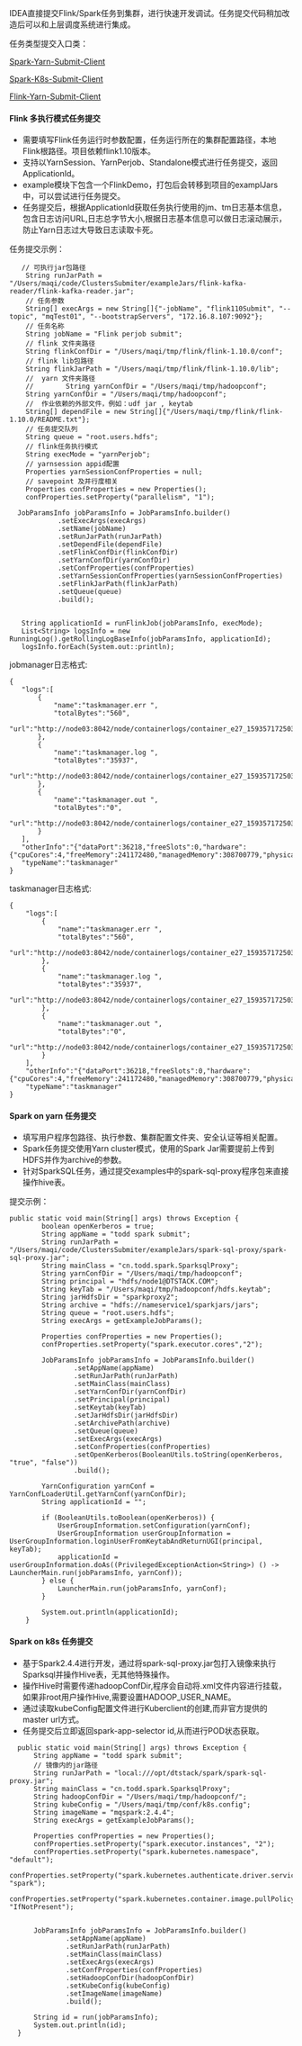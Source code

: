  IDEA直接提交Flink/Spark任务到集群，进行快速开发调试。任务提交代码稍加改造后可以和上层调度系统进行集成。
 
 
 任务类型提交入口类：
 
 [Spark-Yarn-Submit-Client](spark-yarn-submiter/src/main/java/cn/todd/spark/launcher/LauncherMain.java)
 
 [Spark-K8s-Submit-Client](spark-k8s-submiter/src/main/java/cn/todd/spark/launcher/LauncherMain.java)
 
 [Flink-Yarn-Submit-Client](flink-yarn-submiter/src/main/java/cn/todd/flink/launcher/LauncherMain.java)
 
 
 
 #### Flink 多执行模式任务提交
 - 需要填写Flink任务运行时参数配置，任务运行所在的集群配置路径，本地Flink根路径。项目依赖flink1.10版本。
 - 支持以YarnSession、YarnPerjob、Standalone模式进行任务提交，返回ApplicationId。
 - example模块下包含一个FlinkDemo，打包后会转移到项目的examplJars中，可以尝试进行任务提交。
 - 任务提交后，根据ApplicationId获取任务执行使用的jm、tm日志基本信息，包含日志访问URL,日志总字节大小,根据日志基本信息可以做日志滚动展示，防止Yarn日志过大导致日志读取卡死。

任务提交示例：
 ```
    // 可执行jar包路径
     String runJarPath = "/Users/maqi/code/ClustersSubmiter/exampleJars/flink-kafka-reader/flink-kafka-reader.jar";
     // 任务参数
     String[] execArgs = new String[]{"-jobName", "flink110Submit", "--topic", "mqTest01", "--bootstrapServers", "172.16.8.107:9092"};
     // 任务名称
     String jobName = "Flink perjob submit";
     // flink 文件夹路径
     String flinkConfDir = "/Users/maqi/tmp/flink/flink-1.10.0/conf";
     // flink lib包路径
     String flinkJarPath = "/Users/maqi/tmp/flink/flink-1.10.0/lib";
     //  yarn 文件夹路径
     //        String yarnConfDir = "/Users/maqi/tmp/hadoopconf";
     String yarnConfDir = "/Users/maqi/tmp/hadoopconf";
     //  作业依赖的外部文件，例如：udf jar , keytab
     String[] dependFile = new String[]{"/Users/maqi/tmp/flink/flink-1.10.0/README.txt"};
     // 任务提交队列
     String queue = "root.users.hdfs";
     // flink任务执行模式
     String execMode = "yarnPerjob";
     // yarnsession appid配置
     Properties yarnSessionConfProperties = null;
     // savepoint 及并行度相关
     Properties confProperties = new Properties();
     confProperties.setProperty("parallelism", "1");

   JobParamsInfo jobParamsInfo = JobParamsInfo.builder()
             .setExecArgs(execArgs)
             .setName(jobName)
             .setRunJarPath(runJarPath)
             .setDependFile(dependFile)
             .setFlinkConfDir(flinkConfDir)
             .setYarnConfDir(yarnConfDir)
             .setConfProperties(confProperties)
             .setYarnSessionConfProperties(yarnSessionConfProperties)
             .setFlinkJarPath(flinkJarPath)
             .setQueue(queue)
             .build();

 
    String applicationId = runFlinkJob(jobParamsInfo, execMode);
    List<String> logsInfo = new RunningLog().getRollingLogBaseInfo(jobParamsInfo, applicationId);
    logsInfo.forEach(System.out::println);
 ```
 
jobmanager日志格式:
   
 ```aidl
{
    "logs":[
        {
            "name":"taskmanager.err ",
            "totalBytes":"560",
            "url":"http://node03:8042/node/containerlogs/container_e27_1593571725037_0170_01_000002/admin/taskmanager.err/"
        },
        {
            "name":"taskmanager.log ",
            "totalBytes":"35937",
            "url":"http://node03:8042/node/containerlogs/container_e27_1593571725037_0170_01_000002/admin/taskmanager.log/"
        },
        {
            "name":"taskmanager.out ",
            "totalBytes":"0",
            "url":"http://node03:8042/node/containerlogs/container_e27_1593571725037_0170_01_000002/admin/taskmanager.out/"
        }
    ],
    "otherInfo":"{"dataPort":36218,"freeSlots":0,"hardware":{"cpuCores":4,"freeMemory":241172480,"managedMemory":308700779,"physicalMemory":8201641984},"id":"container_e27_1593571725037_0170_01_000002","path":"akka.tcp://flink@node03:36791/user/taskmanager_0","slotsNumber":1,"timeSinceLastHeartbeat":1593659561129}",
    "typeName":"taskmanager"
}
```

taskmanager日志格式:
```aidl
{
    "logs":[
        {
            "name":"taskmanager.err ",
            "totalBytes":"560",
            "url":"http://node03:8042/node/containerlogs/container_e27_1593571725037_0170_01_000002/admin/taskmanager.err/"
        },
        {
            "name":"taskmanager.log ",
            "totalBytes":"35937",
            "url":"http://node03:8042/node/containerlogs/container_e27_1593571725037_0170_01_000002/admin/taskmanager.log/"
        },
        {
            "name":"taskmanager.out ",
            "totalBytes":"0",
            "url":"http://node03:8042/node/containerlogs/container_e27_1593571725037_0170_01_000002/admin/taskmanager.out/"
        }
    ],
    "otherInfo":"{"dataPort":36218,"freeSlots":0,"hardware":{"cpuCores":4,"freeMemory":241172480,"managedMemory":308700779,"physicalMemory":8201641984},"id":"container_e27_1593571725037_0170_01_000002","path":"akka.tcp://flink@node03:36791/user/taskmanager_0","slotsNumber":1,"timeSinceLastHeartbeat":1593659561129}",
    "typeName":"taskmanager"
}
```
 
 #### Spark on yarn 任务提交
- 填写用户程序包路径、执行参数、集群配置文件夹、安全认证等相关配置。
- Spark任务提交使用Yarn cluster模式，使用的Spark Jar需要提前上传到HDFS并作为archive的参数。
- 针对SparkSQL任务，通过提交examples中的spark-sql-proxy程序包来直接操作hive表。

提交示例：
 ```aidl
 public static void main(String[] args) throws Exception {
         boolean openKerberos = true;
         String appName = "todd spark submit";
         String runJarPath = "/Users/maqi/code/ClustersSubmiter/exampleJars/spark-sql-proxy/spark-sql-proxy.jar";
         String mainClass = "cn.todd.spark.SparksqlProxy";
         String yarnConfDir = "/Users/maqi/tmp/hadoopconf";
         String principal = "hdfs/node1@DTSTACK.COM";
         String keyTab = "/Users/maqi/tmp/hadoopconf/hdfs.keytab";
         String jarHdfsDir = "sparkproxy2";
         String archive = "hdfs://nameservice1/sparkjars/jars";
         String queue = "root.users.hdfs";
         String execArgs = getExampleJobParams();
 
         Properties confProperties = new Properties();
         confProperties.setProperty("spark.executor.cores","2");
 
         JobParamsInfo jobParamsInfo = JobParamsInfo.builder()
                 .setAppName(appName)
                 .setRunJarPath(runJarPath)
                 .setMainClass(mainClass)
                 .setYarnConfDir(yarnConfDir)
                 .setPrincipal(principal)
                 .setKeytab(keyTab)
                 .setJarHdfsDir(jarHdfsDir)
                 .setArchivePath(archive)
                 .setQueue(queue)
                 .setExecArgs(execArgs)
                 .setConfProperties(confProperties)
                 .setOpenKerberos(BooleanUtils.toString(openKerberos, "true", "false"))
                 .build();
 
         YarnConfiguration yarnConf = YarnConfLoaderUtil.getYarnConf(yarnConfDir);
         String applicationId = "";
 
         if (BooleanUtils.toBoolean(openKerberos)) {
             UserGroupInformation.setConfiguration(yarnConf);
             UserGroupInformation userGroupInformation = UserGroupInformation.loginUserFromKeytabAndReturnUGI(principal, keyTab);
             applicationId = userGroupInformation.doAs((PrivilegedExceptionAction<String>) () -> LauncherMain.run(jobParamsInfo, yarnConf));
         } else {
             LauncherMain.run(jobParamsInfo, yarnConf);
         }
 
         System.out.println(applicationId);
     }
 ```
 
  #### Spark on k8s 任务提交
  
  - 基于Spark2.4.4进行开发，通过将spark-sql-proxy.jar包打入镜像来执行Sparksql并操作Hive表，无其他特殊操作。
  - 操作Hive时需要传递hadoopConfDir,程序会自动将.xml文件内容进行挂载，如果非root用户操作Hive,需要设置HADOOP_USER_NAME。
  - 通过读取kubeConfig配置文件进行Kuberclient的创建,而非官方提供的master url方式。
  - 任务提交后立即返回spark-app-selector id,从而进行POD状态获取。
  
  ```aidl
    public static void main(String[] args) throws Exception {
        String appName = "todd spark submit";
        // 镜像内的jar路径
        String runJarPath = "local:///opt/dtstack/spark/spark-sql-proxy.jar";
        String mainClass = "cn.todd.spark.SparksqlProxy";
        String hadoopConfDir = "/Users/maqi/tmp/hadoopconf/";
        String kubeConfig = "/Users/maqi/tmp/conf/k8s.config";
        String imageName = "mqspark:2.4.4";
        String execArgs = getExampleJobParams();

        Properties confProperties = new Properties();
        confProperties.setProperty("spark.executor.instances", "2");
        confProperties.setProperty("spark.kubernetes.namespace", "default");
        confProperties.setProperty("spark.kubernetes.authenticate.driver.serviceAccountName", "spark");
        confProperties.setProperty("spark.kubernetes.container.image.pullPolicy", "IfNotPresent");


        JobParamsInfo jobParamsInfo = JobParamsInfo.builder()
                .setAppName(appName)
                .setRunJarPath(runJarPath)
                .setMainClass(mainClass)
                .setExecArgs(execArgs)
                .setConfProperties(confProperties)
                .setHadoopConfDir(hadoopConfDir)
                .setKubeConfig(kubeConfig)
                .setImageName(imageName)
                .build();

        String id = run(jobParamsInfo);
        System.out.println(id);
    }
```
